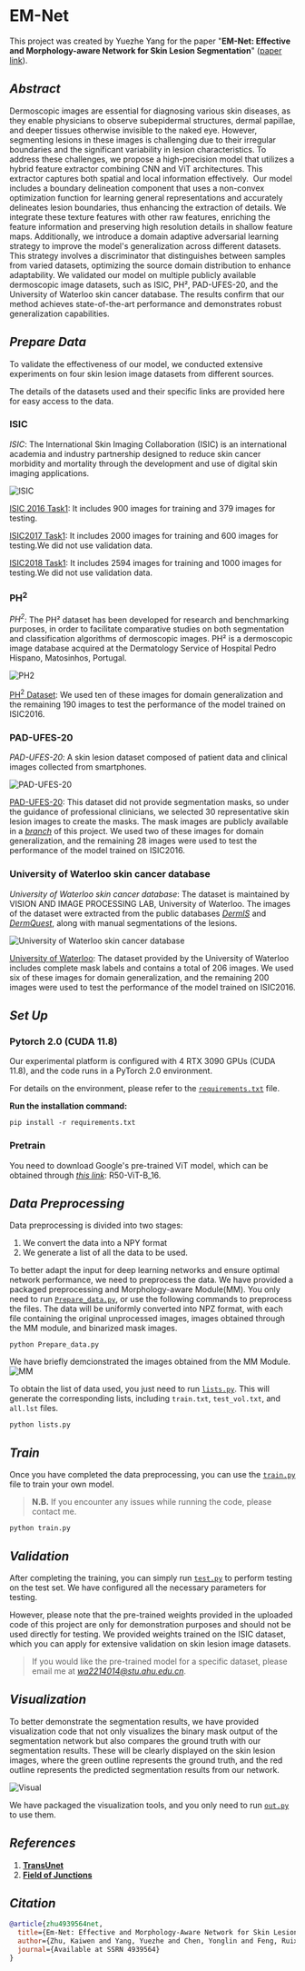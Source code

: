 # EM-Net

This project was created by Yuezhe Yang for the paper "**EM-Net: Effective and Morphology-aware Network for Skin Lesion Segmentation**" ([paper link](https://download.ssrn.com/eswa/52a530b3-cba1-4ab4-86aa-995fbc17ea99-meca.pdf?response-content-disposition=inline&X-Amz-Security-Token=IQoJb3JpZ2luX2VjEAYaCXVzLWVhc3QtMSJIMEYCIQDQ7t9zkVDe3ksduPxHGwlgtwPGPOL9TL8SjUGQt66rsQIhAIQpEO3P5dOhq23rJZH%2BNUQgd1YCrcXZxBnZMQxwBPBkKr0FCG8QBBoMMzA4NDc1MzAxMjU3IgwM2OUM6ZXCPORvaSsqmgViu14TrkTHP0koKNfqg3qjVul0dyRladDXKeccRVSYO%2BxYtb7PCiz6MWPkf5ngtUXMIGEW3%2FfQjpTFQPtZGOCzuSdfd4glG8fwjV3sXPzfxNSdDDFNVAZQswHcELa%2BoXS9z93FgcnLM%2FIhDld3%2FNHlbW4ISGrPLSvGSsiQzw%2BUs%2FBqdinNo1yrtOM0LP2y%2FBPH6cUKHl%2F7Lz7BDSBUngPgAaI5X7g6UcZDqPOjLNi5ASHSs0kd1Zplkt3qnsLqC6bsLJgamloaFAur2JJLuKzGOl%2F%2F7%2FpdiQ7J7GsqqdHPVhFSDQZSvkoq05a6NYg6FiuWardHhtij1Z9MU5dwDcdqAm4HO05cToeVgCXUm5z07bBWVtQvfwfzluzZAc%2BF%2F9K7Q1wVV5zt8bQheryApgGWNMk6D7unO7aMWhVy0XMeUNRiftdTJOD0JsBeEQi98V2sEPWU8F5YyQxc%2BMCsiLxYUfn2l0sPerO0xVyBpCxOT6eEvTTUWxV8WX6z9Kx4QlrsoQDH83c7wFFnS1PvVbZVxW733YymAoNPbJvx38MjQCUBuuFSGDEcmVTZYBmk4lj82lgI7JJqpW%2BHYnCYpUHECpPSG%2FLMFPRPr2evDvvdEKm8v8OAVcxbS6PGFYT3q4ZycdW3cLy1I3remWrL7mrNGhO078gDOdo5oDMXoybjZ3BUzUb1UFyhpzBXBsiDyZn4Cyg4e65i4fIWokIOb%2FUNBkYNgYw%2BaIoYj0h1O9Zg16qxIiL%2FuStaTBE5gaL96yCKwOpBKpmlbEwnvpBaGTXrplW3Bfh0Fx9F0bNAte712ioHG0PZykzCeEkQbZXb6Erm7fLvswlxhXwB5ND9ioJDtqEgHe7fug3CAbx0H8m7WumHbv5SYqIRm%2BwwxLPSuAY6sAFNggd2n6tJBx0TPYGPr2ZGOXADHOKdMOzMFk%2BE1cof%2B5NVPRfwF%2F05fFMViga7Dyp8mDQxnFHowkK3aFR7euluTmeJ7%2B4H6km9pSGyzYUCnM8NrLopeQd%2FknQRRGQHcwlNvjwUB5GM0rD52kS8ulDKRhBGQnfKBYY9dnoswNTd3OYBZDOS0uonsqmBYdhm3Nx5LuuZxaQJL9WCfnFF0HyVNSk5kTlbN82maaloZRutCQ%3D%3D&X-Amz-Algorithm=AWS4-HMAC-SHA256&X-Amz-Date=20241020T062733Z&X-Amz-SignedHeaders=host&X-Amz-Expires=300&X-Amz-Credential=ASIAUPUUPRWEX57TYPHO%2F20241020%2Fus-east-1%2Fs3%2Faws4_request&X-Amz-Signature=62393ef09d822859c0c5283a1216232f93ffdff8e316e6633501a4f8545b849e&abstractId=4939564)).

## ***Abstract***
Dermoscopic images are essential for diagnosing various skin diseases, as they enable physicians to observe subepidermal structures, dermal papillae, and deeper tissues otherwise invisible to the naked eye. However, segmenting lesions in these
images is challenging due to their irregular boundaries and the significant variability in lesion characteristics. To address these challenges, we propose a high-precision model that utilizes a hybrid feature extractor combining CNN and ViT architectures. This extractor captures both spatial and local information effectively.  Our model includes a boundary delineation component that uses a non-convex optimization function for learning general representations and accurately delineates lesion boundaries, thus enhancing the extraction of details. We integrate these texture
features with other raw features, enriching the feature information and preserving high resolution details in shallow feature maps. Additionally, we introduce a domain adaptive adversarial learning strategy to improve the model's generalization across different datasets. This strategy involves a discriminator that distinguishes between samples from varied datasets, optimizing the source domain distribution to enhance adaptability. We validated our model on multiple publicly available dermoscopic image datasets, such as ISIC, PH², PAD-UFES-20, and the University of Waterloo skin cancer database. The results confirm that our method achieves state-of-the-art
performance and demonstrates robust generalization capabilities.


## ***Prepare Data***

To validate the effectiveness of our model, we conducted extensive experiments on four skin lesion image datasets from different sources.

The details of the datasets used and their specific links are provided here for easy access to the data.

### **ISIC**

*ISIC*: The International Skin Imaging Collaboration (ISIC) is an international academia and industry partnership designed to reduce skin cancer morbidity and mortality through the development and use of digital skin imaging applications.

![ISIC](/demo/ISIC_0000006.jpg)

[ISIC 2016 Task1](https://challenge.isic-archive.com/data/): It includes 900 images for training and 379 images for testing.

[ISIC2017 Task1](https://challenge.isic-archive.com/data/#2017): It includes 2000 images for training and 600 images for testing.We did not use validation data.

[ISIC2018 Task1](https://challenge.isic-archive.com/data/#2018): It includes 2594 images for training and 1000 images for testing.We did not use validation data.

### **PH<sup>2</sup>**

*PH<sup>2</sup>*: The PH² dataset has been developed for research and benchmarking purposes, in order to facilitate comparative studies on both segmentation and classification algorithms of dermoscopic images. PH² is a dermoscopic image database acquired at the Dermatology Service of Hospital Pedro Hispano, Matosinhos, Portugal.

![PH<sup>2</sup>](/demo/IMD010.bmp)

[PH<sup>2</sup> Dataset](https://www.fc.up.pt/addi/ph2%20database.html): We used ten of these images for domain generalization and the remaining 190 images to test the performance of the model trained on ISIC2016.

### **PAD-UFES-20**

*PAD-UFES-20*: A skin lesion dataset composed of patient data and clinical images collected from smartphones.

![PAD-UFES-20](/demo/PAT_32_44_211.png)

[PAD-UFES-20](https://data.mendeley.com/datasets/zr7vgbcyr2/1): This dataset did not provide segmentation masks, so under the guidance of professional clinicians, we selected 30 representative skin lesion images to create the masks. The mask images are publicly available in a [*branch*](https://github.com/Bean-Young/EM-Net/tree/GroudTruth-for-PAD) of this project. We used two of these images for domain generalization, and the remaining 28 images were used to test the performance of the model trained on ISIC2016.

### **University of Waterloo skin cancer database**

*University of Waterloo skin cancer database*: The dataset is maintained by VISION AND IMAGE PROCESSING LAB, University of Waterloo. The images of the dataset were extracted from the public databases [*DermIS*](https://www.dermis.net/dermisroot/en/home/index.htm) and [*DermQuest*](https://www.emailmeform.com/builder/form/Ne0j8da9bb7U4h6t1f), along with manual segmentations of the lesions.

![University of Waterloo skin cancer database](/demo/46_orig.jpg)

[University of Waterloo](https://uwaterloo.ca/vision-image-processing-lab/research-demos/skin-cancer-detection): The dataset provided by the University of Waterloo includes complete mask labels and contains a total of 206 images. We used six of these images for domain generalization, and the remaining 200 images were used to test the performance of the model trained on ISIC2016.


## ***Set Up***

### Pytorch 2.0 (CUDA 11.8)
Our experimental platform is configured with 4 RTX 3090 GPUs (CUDA 11.8), and the code runs in a PyTorch 2.0 environment.

For details on the environment, please refer to the [`requirements.txt`](requirements.txt) file.

**Run the installation command:**
```
pip install -r requirements.txt
```
### Pretrain

You need to download Google's pre-trained ViT model, which can be obtained through [*this link*](https://console.cloud.google.com/storage/browser/_details/vit_models/imagenet21k/R50%2BViT-B_16.npz;tab=live_object): R50-ViT-B_16.

## ***Data Preprocessing***

Data preprocessing is divided into two stages: 
1) We convert the data into a NPY format 
2) We generate a list of all the data to be used.

To better adapt the input for deep learning networks and ensure optimal network performance, we need to preprocess the data. We have provided a packaged preprocessing and Morphology-aware Module(MM). You only need to run [`Prepare_data.py`](Prepare_data.py), or use the following commands to preprocess the files. The data will be uniformly converted into NPZ format, with each file containing the original unprocessed images, images obtained through the MM module, and binarized mask images.

```
python Prepare_data.py
```
We have briefly demcionstrated the images obtained from the MM Module.
![MM](/demo/MM.png)


To obtain the list of data used, you just need to run [`lists.py`](lists.py). This will generate the corresponding lists, including `train.txt`, `test_vol.txt`, and `all.lst` files.

```
python lists.py
```

## ***Train***

Once you have completed the data preprocessing, you can use the [`train.py`](train.py) file to train your own model.

>**N.B.** If you encounter any issues while running the code, please contact me.
```
python train.py
```

## ***Validation***

After completing the training, you can simply run [`test.py`](test.py) to perform testing on the test set. We have configured all the necessary parameters for testing.

However, please note that the pre-trained weights provided in the uploaded code of this project are only for demonstration purposes and should not be used directly for testing. We provided weights trained on the ISIC dataset, which you can apply for extensive validation on skin lesion image datasets.

>If you would like the pre-trained model for a specific dataset, please email me at *<wa2214014@stu.ahu.edu.cn>*.

## ***Visualization***

To better demonstrate the segmentation results, we have provided visualization code that not only visualizes the binary mask output of the segmentation network but also compares the ground truth with our segmentation results. These will be clearly displayed on the skin lesion images, where the green outline represents the ground truth, and the red outline represents the predicted segmentation results from our network.

![Visual](/demo/visual.png)

We have packaged the visualization tools, and you only need to run [`out.py`](/output/out.py) to use them.

## ***References***
1) [**TransUnet**](https://github.com/Beckschen/TransUNet)
2) [**Field of Junctions**](https://github.com/dorverbin/fieldofjunctions)

## ***Citation***

```bibtex
@article{zhu4939564net,
  title={Em-Net: Effective and Morphology-Aware Network for Skin Lesion Segmentation},
  author={Zhu, Kaiwen and Yang, Yuezhe and Chen, Yonglin and Feng, Ruixi and Chen, Dongping and Fan, Bingzhi and Liu, Nan and Li, Ying and Wang, Xuewen},
  journal={Available at SSRN 4939564}
}
